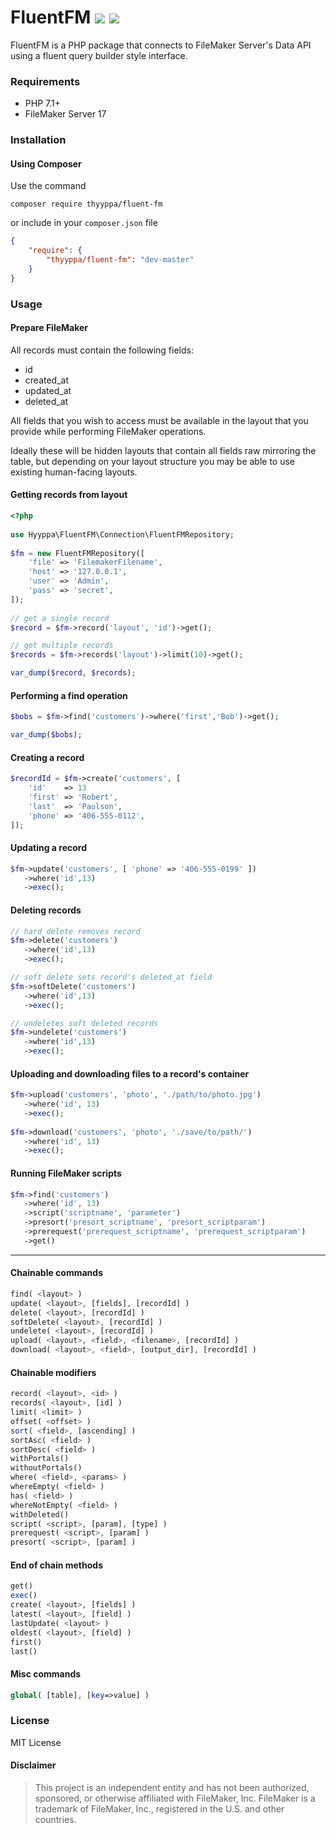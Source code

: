 
# FluentFM [![](https://travis-ci.org/thyyppa/fluent-fm.svg?branch=master)](https://travis-ci.org/thyyppa/fluent-fm) [![](https://api.codacy.com/project/badge/Grade/29e65ac0bb954b33a0f05a28465e11f9)](https://www.codacy.com/app/thyyppa/fluent-fm?utm_source=github.com&amp;utm_medium=referral&amp;utm_content=thyyppa/fluent-fm&amp;utm_campaign=Badge_Grade)

FluentFM is a PHP package that connects to FileMaker Server's Data API using a fluent query builder style interface.
  
### Requirements  

- PHP 7.1+  
- FileMaker Server 17  
  
### Installation  
  
#### Using Composer  
  
Use the command
  
```composer require thyyppa/fluent-fm```  
  
or include in your `composer.json` file  
```json  
{  
    "require": {  
        "thyyppa/fluent-fm": "dev-master"  
    }  
}  
```  
  
  
### Usage

#### Prepare FileMaker

All records must contain the following fields:
- id
- created_at
- updated_at
- deleted_at

All fields that you wish to access must be available in the layout that you provide while performing FileMaker operations.

Ideally these will be hidden layouts that contain all fields raw mirroring the table, but depending on your layout structure you may be able to use existing human-facing layouts. 

#### Getting records from layout

```php  
<?php  
  
use Hyyppa\FluentFM\Connection\FluentFMRepository;  
  
$fm = new FluentFMRepository([  
    'file' => 'FilemakerFilename',  
    'host' => '127.0.0.1',  
    'user' => 'Admin',  
    'pass' => 'secret',   
]);  
  
// get a single record
$record = $fm->record('layout', 'id')->get();

// get multiple records
$records = $fm->records('layout')->limit(10)->get();  

var_dump($record, $records);
```

#### Performing a find operation

```php
$bobs = $fm->find('customers')->where('first','Bob')->get();

var_dump($bobs);  
```

#### Creating a record

```php
$recordId = $fm->create('customers', [
    'id'    => 13
    'first' => 'Robert',
    'last'  => 'Paulson',
    'phone' => '406-555-0112',
]);
```

#### Updating a record

```php
$fm->update('customers', [ 'phone' => '406-555-0199' ])
   ->where('id',13)
   ->exec();
```

#### Deleting records

```php
// hard delete removes record
$fm->delete('customers')
   ->where('id',13)
   ->exec();

// soft delete sets record's deleted_at field
$fm->softDelete('customers')
   ->where('id',13)
   ->exec();

// undeletes soft deleted records
$fm->undelete('customers')
   ->where('id',13)
   ->exec();
```

#### Uploading and downloading files to a record's container

```php
$fm->upload('customers', 'photo', './path/to/photo.jpg')
   ->where('id', 13)
   ->exec();
   
$fm->download('customers', 'photo', './save/to/path/')
   ->where('id', 13)
   ->exec();
```

#### Running FileMaker scripts

```php
$fm->find('customers')
   ->where('id', 13)
   ->script('scriptname', 'parameter')
   ->presort('presort_scriptname', 'presort_scriptparam')
   ->prerequest('prerequest_scriptname', 'prerequest_scriptparam')
   ->get()
```

---

#### Chainable commands

```php
find( <layout> )
update( <layout>, [fields], [recordId] )
delete( <layout>, [recordId] )
softDelete( <layout>, [recordId] )
undelete( <layout>, [recordId] )
upload( <layout>, <field>, <filename>, [recordId] )
download( <layout>, <field>, [output_dir], [recordId] )
```

#### Chainable modifiers

```php
record( <layout>, <id> )
records( <layout>, [id] )
limit( <limit> )
offset( <offset> )
sort( <field>, [ascending] )
sortAsc( <field> )
sortDesc( <field> )
withPortals()
withoutPortals()
where( <field>, <params> )
whereEmpty( <field> )
has( <field> )
whereNotEmpty( <field> )
withDeleted()
script( <script>, [param], [type] )
prerequest( <script>, [param] )
presort( <script>, [param] )
```

#### End of chain methods

```php
get()
exec()
create( <layout>, [fields] )
latest( <layout>, [field] )
lastUpdate( <layout> )
oldest( <layout>, [field] )
first()
last()
```

#### Misc commands
```php
global( [table], [key=>value] )
```


### License

MIT License  
  
#### Disclaimer  

> This project is an independent entity and has not been authorized,
> sponsored, or otherwise affiliated with FileMaker, Inc.
> FileMaker is a trademark of FileMaker, Inc., registered in the U.S. and other
> countries.
